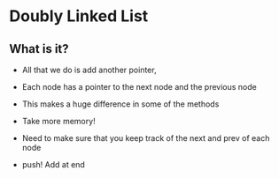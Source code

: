# Doubly Linked List

## What is it?

- All that we do is add another pointer,
- Each node has a pointer to the next node and the previous node
- This makes a huge difference in some of the methods
- Take more memory!

- Need to make sure that you keep track of the next and prev of each node
- push! Add at end
